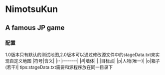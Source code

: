 # NimotsuKun
## A famous JP game
### 配置
1.0版本只有默认的测试地图,2.0版本可以通过修改源文件中的stageData.txt来实现自定义地图
|符号|含义|
|:-|:-------|
|#|墙体|
|.|目标点|
|p|人物(唯一)|
|o|箱子(若干)|
tips:stageData.txt需要和源程序放在同一目录下